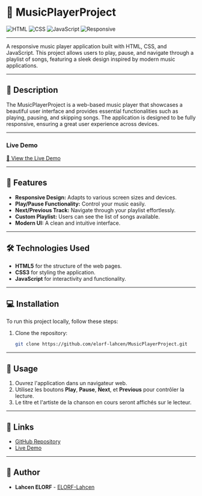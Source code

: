 # 🎵 MusicPlayerProject

![HTML](https://img.shields.io/badge/HTML-5-orange.svg) ![CSS](https://img.shields.io/badge/CSS-3-blue.svg) ![JavaScript](https://img.shields.io/badge/JavaScript-ES6-yellow.svg) ![Responsive](https://img.shields.io/badge/Responsive-Design-green.svg) 

---

A responsive music player application built with HTML, CSS, and JavaScript. This project allows users to play, pause, and navigate through a playlist of songs, featuring a sleek design inspired by modern music applications.

---

## 📖 Description

The MusicPlayerProject is a web-based music player that showcases a beautiful user interface and provides essential functionalities such as playing, pausing, and skipping songs. The application is designed to be fully responsive, ensuring a great user experience across devices.

---

### Live Demo
[🔗 View the Live Demo](https://elorf-lahcen.github.io/MusicPlayerProject/)

---

## 🚀 Features

- **Responsive Design:** Adapts to various screen sizes and devices.
- **Play/Pause Functionality:** Control your music easily.
- **Next/Previous Track:** Navigate through your playlist effortlessly.
- **Custom Playlist:** Users can see the list of songs available.
- **Modern UI:** A clean and intuitive interface.

---

## 🛠️ Technologies Used

- **HTML5** for the structure of the web pages.
- **CSS3** for styling the application.
- **JavaScript** for interactivity and functionality.

---

## 💻 Installation

To run this project locally, follow these steps:

1. Clone the repository:
   ```bash
   git clone https://github.com/elorf-lahcen/MusicPlayerProject.git
   ```

---

## 🎤 Usage

1. Ouvrez l'application dans un navigateur web.
2. Utilisez les boutons **Play**, **Pause**, **Next**, et **Previous** pour contrôler la lecture.
3. Le titre et l'artiste de la chanson en cours seront affichés sur le lecteur.

---

## 🔗 Links

- [GitHub Repository](https://github.com/elorf-lahcen/MusicPlayerProject)
- [Live Demo](https://elorf-lahcen.github.io/MusicPlayerProject/)

---

## 👤 Author

- **Lahcen ELORF** - [ELORF-Lahcen](https://github.com/elorf-lahcen)
